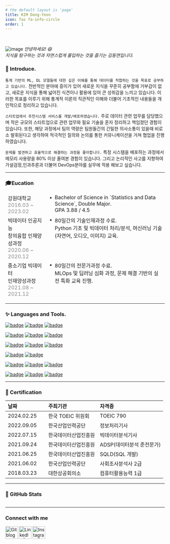 ```yaml
---
# the default layout is 'page'
title: KIM Dong-Yeon
icon: fas fa-info-circle
order: 1
---
```

<!-- https://zzetao.github.io/awesome-github-profile/ -->
<!-- https://placeholder.com/300x250 -->

<br>

![image](https://user-images.githubusercontent.com/77319450/233773775-f34b9d4f-3c1c-4be7-9c0f-11665128f0d3.jpg)
_안녕하세요! :smile: <br> 지식을 탐구하는 것과 자연스럽게 몰입하는 것을 즐기는 김동연입니다._

### :wave: Introduce.

`통계 기반의 ML, DL 모델들에 대한 깊은 이해를 통해 데이터를 적합하는 것을 목표로 공부하고 있습니다.` 전반적인 분야에 흥미가 있어 새로운 지식을 꾸준히 공부함에 거부감이 없고, 새로운 지식을 통해 넓어진 식견이나 활용에 있어 큰 성취감을 느끼고 있습니다. 이러한
목표를 이루기 위해 통계적 이론의 직관적인 이해와 더불어 기초적인 내용들을 개인적으로 정리하고 있습니다.

`스타트업에서 추천시스템 서비스를 개발/배포하였습니다.` 주로 데이터 관련 업무를 담당했으며 작은 규모의 스타트업으로 관련 업무와 필요 기술을 혼자 정리하고 책임졌던 경험이 있습니다. 또한, 해당 과정에서 팀의 역량은 팀원들간의 긴밀한 의사소통이 있을때 비로소 발휘된다고 생각하여 적극적인 질의와 논의를 통한 커뮤니케이션을 거쳐 협업을 진행하였습니다.

`문제를 발견하고 효율적으로 해결하는 과정을 좋아합니다.` 특정 시스템을 배포하는 과정에서 메모리 사용량을 80% 이상 줄여본 경험이 있습니다. 그리고 논리적인 사고를 지향하여 가설검정,인과추론과 더불어 DevOps분야를 실무에 적용 해보고 싶습니다.

--- 

<style>
  alpha {
    opacity: 0.5; /* 투명도(0~1) 설정 */
  }
</style>

### :mortar_board:Eucation

<table style>
  <tbody style='background:none;border:0px;text-align: left; vertical-align: top;'>
    <!--  -->
    <tr style='background:none;'>
      <td>강원대학교 <br> <alpha> 2016.03 ~ 2023.02 </alpha></td>
      <td  style="padding-right: 0px;">•</td>
      <td> Bachelor of Science in `Statistics and Data Science`, Double Major. <br> GPA 3.88 / 4.5</td>
    </tr>
    <!--  -->
    <tr style='background:none;'>
      <td> 빅데이터 인공지능 <br> 창의융합 인재양성과정 <br><alpha> 2020.06 ~ 2020.12 </alpha></td>
      <td  style="padding-right: 0px;">•</td>
      <td> 80일간의 기술인재과정 수료. <br> Python 기초 및 빅데이터 처리/분석, 머신러닝 기술(자연어, 오디오, 이미지) 교육. </td>
    </tr>
    <!--  -->
    <tr style='background:none;'>
      <td>중소기업 빅데이터 <br> 인재양성과정 <br> <alpha> 2021.08 ~ 2021.12 </alpha></td>
      <td  style="padding-right: 0px;">•</td>
      <td> 80일간의 전문가과정 수료. <br> MLOps 및 딥러닝 심화 과정, 문제 해결 기반의 실전 특화 교육 진행.</td>
    </tr>
    <!-- 
    <tr style='background:none;'>
      <td><a href=''> </a> <br><alpha> 2020.06 ~ 2020.12 </alpha></td>
      <td  style="padding-right: 0px;">•</td>
      <td> </td>
    </tr> 
    -->
  </tbody>
</table>

---

### :sparkles: Languages and Tools.

<!-- [![badge](image)]() : 해당처럼 한번더 안씌우면 url error로 뜸, <a> 태그 안에 <img> 태그가 들어가서 양쪽다 url 입력해야하고 변수지정 방법은 안됨.-->


[![badge](https://img.shields.io/badge/Linux-555555?style=for-the-badge&logo=Linux)]()
[![badge](https://img.shields.io/badge/Windows-555555?style=for-the-badge&logo=windows&logoColor=blue)]()
[![badge](https://img.shields.io/badge/Ubuntu-555555?style=for-the-badge&logo=Ubuntu)]()

[![badge](https://img.shields.io/badge/Python-555555?&style=for-the-badge&logo=Python)]() 
[![badge](https://img.shields.io/badge/R-555555?&style=for-the-badge&logo=R)]() 
[![badge](https://img.shields.io/badge/Markdown-555555?&style=for-the-badge&logo=markdown)]() 

[![badge](https://img.shields.io/badge/scikit--learn-555555?style=for-the-badge&logo=scikit-learn)]() 
[![badge](https://img.shields.io/badge/Pytorch-555555?style=for-the-badge&logo=Pytorch)]() 
[![badge](https://img.shields.io/badge/Tensorflow-555555?style=for-the-badge&logo=Tensorflow)]() 

[![badge](https://img.shields.io/badge/PostgreSQL-555555?style=for-the-badge&logo=PostgreSQL)]() 
[![badge](https://img.shields.io/badge/MySQL-555555?style=for-the-badge&logo=MySQL)]() 

[![badge](https://img.shields.io/badge/Git-555555.svg?style=for-the-badge&logo=Git)]() 
[![badge](https://img.shields.io/badge/Pipenv-555555?style=for-the-badge&logo=pypi)]() 
[![badge](https://img.shields.io/badge/Docker-555555?style=for-the-badge&logo=Docker)]() 

[![badge](https://img.shields.io/badge/GA4-555555?style=for-the-badge&logo=google-analytics)]() 
[![badge](https://img.shields.io/badge/AWS-555555?style=for-the-badge&logo=amazon-aws&logoColor=orange)]() 
[![badge](https://img.shields.io/badge/kubernetes-555555?style=for-the-badge&logo=kubernetes)]() 

---

### :medal_sports: Certification

<!-- 
[![b](https://img.shields.io/badge/2024.02.25%20%7C%20TOEIC%20790-555555?style=for-the-badge)]() 

[![b](https://img.shields.io/badge/2022.09.05%20%7C%20정보처리기사-555555?style=for-the-badge)]() 

[![b](https://img.shields.io/badge/2022.07.15%20%7C%20빅데이터분석기사-555555?style=for-the-badge)]() 

[![b](https://img.shields.io/badge/2021.09.24%20%7C%20ADSP(데이터분석%20준전문가)-555555?style=for-the-badge)]() 

[![b](https://img.shields.io/badge/2021.06.25%20%7C%20SQLD(SQL%20개발)-555555?style=for-the-badge)]() 

[![b](https://img.shields.io/badge/2021.06.02%20%7C%20사회조사분석사%202급-555555?style=for-the-badge)]() 

[![b](https://img.shields.io/badge/2018.03.23%20%7C%20컴퓨터활용능력%201급-555555?style=for-the-badge)]() 
 -->

|날짜|주최기관|자격증|
|:--|:--|:--|
| 2024.02.25 &emsp;| 한국 TOEIC 위원회 | TOEIC 790 |
| 2022.09.05 | 한국산업인력공단 | 정보처리기사 |
| 2022.07.15 | 한국데이터산업진흥원 | 빅데이터분석기사 |
| 2021.09.24 | 한국데이터산업진흥원 | ADSP(데이터분석 준전문가) |
| 2021.06.25 | 한국데이터산업진흥원 | SQLD(SQL 개발) |
| 2021.06.02 | 한국산업인력공단| 사회조사분석사 2급 |
| 2018.03.23 | 대한상공회의소| 컴퓨터활용능력 1급 |

---


### :seedling: GitHub Stats

<div align='center' style="display: flex; flex-wrap: wrap; align-items: stretch;">
  <div align='center' style="flex: 1; display: flex; flex-direction: column; align-items: center;">
    <a href=""><img style="flex-grow: 1; max-height:30vh;" src="https://mz-github-stats.vercel.app/api?username=eastk1te&show_icons=true&hide_border=true&theme=radical" alt=""></a>
    <a href=""><img style="flex-grow: 1; max-height:30vh;" src="https://mz-github-stats.vercel.app/api/top-langs/?username=eastk1te&show_icons=true&hide_border=true&layout=compact&langs_count=8&theme=radical" alt=""></a>
  </div>
  <div style="flex: 1; display: flex; flex-direction: column; align-items: center;">
    <a href=""><img style="flex-grow: 1; max-height:30vh;" src="http://mazassumnida.wtf/api/generate_badge?boj=tjy2202" alt=""></a>
    <a href=""><img style="flex-grow: 1; max-height:30vh;" src="https://github-readme-activity-graph.vercel.app/graph?username=eastk1te&theme=github-compact" alt=""></a>
  </div>
</div>


---

### Connect with me <!-- 📫 How to reach me -->

[<img align="left" alt="Gitblog" width="40px" src="https://user-images.githubusercontent.com/77319450/233571131-96202200-f4ba-444b-9967-7e3709e856e4.png" />][website]
[<img align="left" alt="LinkedIn | LinkedIn" width="40px" src="https://user-images.githubusercontent.com/77319450/233571475-423b821f-6e2e-4fbe-800b-bb97af8cfd98.png" />][linkedin]
[<img align="left" alt="Instagram | Instagram" width="40px" src="https://user-images.githubusercontent.com/77319450/233571483-4b4100e6-3f65-4fbc-b530-872a7bc7472c.png" />][instagram]

[website]: https://eastk1te.github.io/
[instagram]: https://www.instagram.com/eastk1te_
[linkedin]: https://www.instagram.com/eastk1te_ 

<!-- notion, VSC, slack 등 추가? -->